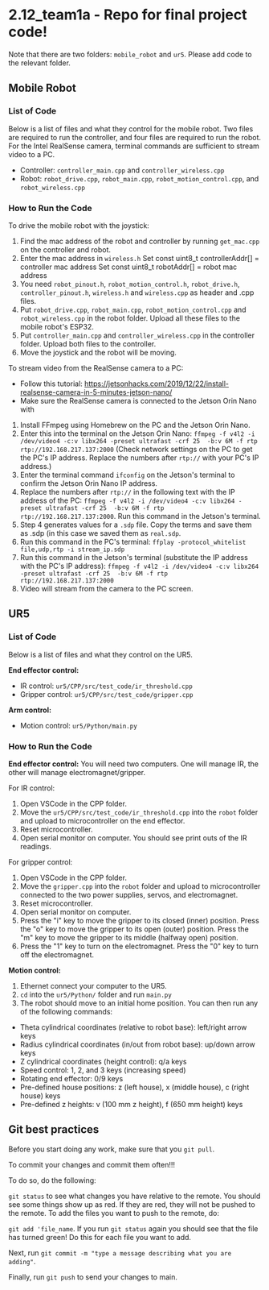 # 2.12_team1a - Repo for final project code!

Note that there are two folders: ```mobile_robot``` and ```ur5```. Please add code to the relevant folder.

## Mobile Robot

### List of Code
Below is a list of files and what they control for the mobile robot. Two files are required to run the controller, and four files are required to run the robot. For the Intel RealSense camera, terminal commands are sufficient to stream video to a PC. 

- Controller: ```controller_main.cpp``` and ```controller_wireless.cpp```
- Robot: ```robot_drive.cpp```, ```robot_main.cpp```, ```robot_motion_control.cpp```, and ```robot_wireless.cpp```

### How to Run the Code
To drive the mobile robot with the joystick: 
1. Find the mac address of the robot and controller by running ```get_mac.cpp``` on the controller and robot.
2. Enter the mac address in ```wireless.h```
	Set const uint8_t controllerAddr[] = controller mac address 
	Set const uint8_t robotAddr[] = robot mac address 
3. You need ```robot_pinout.h```, ```robot_motion_control.h```, ```robot_drive.h```, ```controller_pinout.h```, ```wireless.h``` and ```wireless.cpp``` as header and .cpp files.
4. Put ```robot_drive.cpp```, ```robot_main.cpp```, ```robot_motion_control.cpp``` and ```robot_wireless.cpp``` in the robot folder. Upload all these files to the mobile robot's ESP32. 
5. Put ```controller_main.cpp``` and ```controller_wireless.cpp``` in the controller folder. Upload both files to the controller.
6. Move the joystick and the robot will be moving. 

To stream video from the RealSense camera to a PC:
* Follow this tutorial: https://jetsonhacks.com/2019/12/22/install-realsense-camera-in-5-minutes-jetson-nano/
* Make sure the RealSense camera is connected to the Jetson Orin Nano with 
1. Install FFmpeg using Homebrew on the PC and the Jetson Orin Nano.
2. Enter this into the terminal on the Jetson Orin Nano: ```ffmpeg -f v4l2 -i /dev/video4 -c:v libx264 -preset ultrafast -crf 25  -b:v 6M -f rtp rtp://192.168.217.137:2000``` (Check network settings on the PC to get the PC's IP address. Replace the numbers after ```rtp://``` with your PC's IP address.)
3. Enter the terminal command ```ifconfig``` on the Jetson's terminal to confirm the Jetson Orin Nano IP address.
4. Replace the numbers after ```rtp://``` in the following text with the IP address of the PC: ```ffmpeg -f v4l2 -i /dev/video4 -c:v libx264 -preset ultrafast -crf 25  -b:v 6M -f rtp rtp://192.168.217.137:2000```. Run this command in the Jetson's terminal.
5. Step 4 generates values for a ```.sdp``` file. Copy the terms and save them as .sdp (in this case we saved them as ```real.sdp```. 
6. Run this command in the PC's terminal: ```ffplay -protocol_whitelist file,udp,rtp -i stream_ip.sdp```
7. Run this command in the Jetson's terminal (substitute the IP address with the PC's IP address): ```ffmpeg -f v4l2 -i /dev/video4 -c:v libx264 -preset ultrafast -crf 25  -b:v 6M -f rtp rtp://192.168.217.137:2000```
8. Video will stream from the camera to the PC screen. 

## UR5

### List of Code
Below is a list of files and what they control on the UR5.

**End effector control:**

- IR control: ```ur5/CPP/src/test_code/ir_threshold.cpp```
- Gripper control: ```ur5/CPP/src/test_code/gripper.cpp```

**Arm control:**

- Motion control: ```ur5/Python/main.py```

### How to Run the Code

**End effector control:**
You will need two computers. One will manage IR, the other will manage electromagnet/gripper.

For IR control:
1. Open VSCode in the CPP folder.
2. Move the ```ur5/CPP/src/test_code/ir_threshold.cpp``` into the ```robot``` folder and upload to microcontroller on the end effector. 
3. Reset microcontroller.
4. Open serial monitor on computer. You should see print outs of the IR readings.

For gripper control:
1. Open VSCode in the CPP folder.
2. Move the ```gripper.cpp``` into the ```robot``` folder and upload to microcontroller connected to the two power supplies, servos, and electromagnet.
3. Reset microcontroller. 
4. Open serial monitor on computer. 
5. Press the "i" key to move the gripper to its closed (inner) position. Press the "o" key to move the gripper to its open (outer) position. Press the "m" key to move the gripper to its middle (halfway open) position.
6. Press the "1" key to turn on the electromagnet. Press the "0" key to turn off the electromagnet. 

**Motion control:**

1. Ethernet connect your computer to the UR5.
2. ```cd``` into the ```ur5/Python/``` folder and run ```main.py```
3. The robot should move to an initial home position. You can then run any of the following commands:

- Theta cylindrical coordinates (relative to robot base): left/right arrow keys
- Radius cylindrical coordinates (in/out from robot base): up/down arrow keys
- Z cylindrical coordinates (height control): q/a keys
- Speed control: 1, 2, and 3 keys (increasing speed)
- Rotating end effector: 0/9 keys
- Pre-defined house positions: z (left house), x (middle house), c (right house) keys
- Pre-defined z heights: v (100 mm z height), f (650 mm height) keys

## Git best practices

Before you start doing any work, make sure that you ```git pull```.

To commit your changes and commit them often!!!

To do so, do the following:

```git status``` to see what changes you have relative to the remote. You should see some things show up as red. If they are red, they will not be pushed to the remote. To add the files you want to push to the remote, do:

```git add 'file_name```. If you run ```git status``` again you should see that the file has turned green! Do this for each file you want to add.

Next, run ```git commit -m "type a message describing what you are adding"```.

Finally, run ```git push``` to send your changes to main.